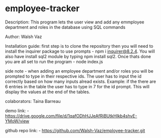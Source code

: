 # employee-tracker

Description: This program lets the user view and add any emmployee department and roles
in the database using SQL commands 

Author: Walsh Vaz

Installation guide: first step is to clone the repository then you will need to install the inquirer package to use prompts - npm i inquirer@8.2.4. You will also have install sql2 module by typing npm install sql2. Once thats done you are all set to run the program - node index.js

side note - when adding an employee department and/or roles you will be prompted to type in their respective ids. The user has to input the id correctly based on how many inputs alread exists. Example: if the there are 6 entries in the table the user has to type in 7 for the id prompt. This will display the values at the end of the tables. 

colaborators: Taina Barreau

demo link: - https://drive.google.com/file/d/1qafODhHJJeAfRiBUtkHIkb4shvE-YMoW/view

github repo link: - https://github.com/Walsh-Vaz/employee-tracker.git
